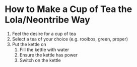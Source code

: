 # How to Make a Cup of Tea the Lola/Neontribe Way

1. Feel the desire for a cup of tea
1. Select a tea of your choice (e.g. rooibos, green, proper)
1. Put the kettle on
    1. Fill the kettle with water
    1. Ensure the kettle has power
    1. Switch on the kettle
